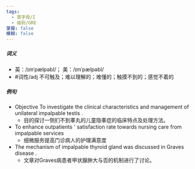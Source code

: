 ```yaml
---
tags:
  - 首字母/I
  - 级别/GRE
掌握: false
模糊: false
---
```

##### 词义
- 英：/ɪmˈpælpəbl/； 美：/ɪmˈpælpəbl/
- #词性/adj  不可触及；难以理解的；难懂的；触摸不到的；感觉不着的
##### 例句
- Objective To investigate the clinical characteristics and management of unilateral impalpable testis .
	- 目的探讨一侧扪不到睾丸的儿童隐睾症的临床特点及处理方法。
- To enhance outpatients ' satisfaction rate towards nursing care from impalpable services
	- 细微服务提高门诊病人的护理满意度
- The mechanism of impalpable thyroid gland was discussed in Graves disease .
	- 文章对Graves病患者甲状腺肿大与否的机制进行了讨论。
